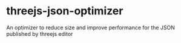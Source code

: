 # threejs-json-optimizer
An optimizer to reduce size and improve performance for the JSON published by threejs editor
